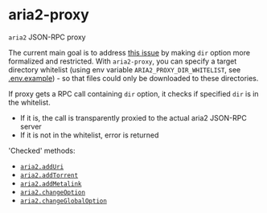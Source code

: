 # aria2-proxy

`aria2` JSON-RPC proxy

The current main goal is to address [this issue](https://paper.seebug.org/120/) by making `dir` option more formalized and restricted. With `aria2-proxy`, you can specify a target directory whitelist (using env variable `ARIA2_PROXY_DIR_WHITELIST`, see [.env.example](.env.example)) - so that files could only be downloaded to these directories.

If proxy gets a RPC call containing `dir` option, it checks if specified `dir` is in the whitelist.

- If it is, the call is transparently proxied to the actual aria2 JSON-RPC server
- If it is not in the whitelist, error is returned

'Checked' methods:

- [`aria2.addUri`](https://aria2.github.io/manual/en/html/aria2c.html#aria2.addUri)
- [`aria2.addTorrent`](https://aria2.github.io/manual/en/html/aria2c.html#aria2.addTorrent)
- [`aria2.addMetalink`](https://aria2.github.io/manual/en/html/aria2c.html#aria2.addMetalink)
- [`aria2.changeOption`](https://aria2.github.io/manual/en/html/aria2c.html#aria2.changeOption)
- [`aria2.changeGlobalOption`](https://aria2.github.io/manual/en/html/aria2c.html#aria2.changeGlobalOption)
